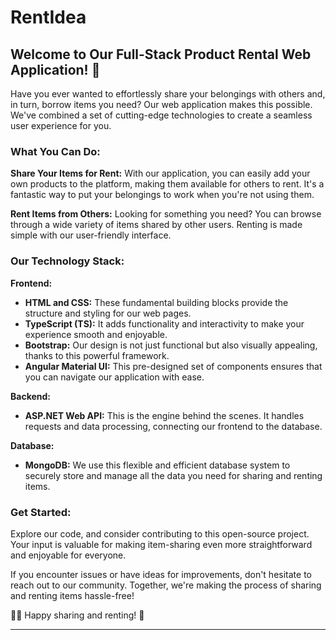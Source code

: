 # RentIdea

## Welcome to Our Full-Stack Product Rental Web Application! 🚀

Have you ever wanted to effortlessly share your belongings with others and, in turn, borrow items you need? Our web application makes this possible. We've combined a set of cutting-edge technologies to create a seamless user experience for you.

### What You Can Do:

**Share Your Items for Rent:** With our application, you can easily add your own products to the platform, making them available for others to rent. It's a fantastic way to put your belongings to work when you're not using them.

**Rent Items from Others:** Looking for something you need? You can browse through a wide variety of items shared by other users. Renting is made simple with our user-friendly interface.

### Our Technology Stack:

**Frontend:**
- **HTML and CSS:** These fundamental building blocks provide the structure and styling for our web pages.
- **TypeScript (TS):** It adds functionality and interactivity to make your experience smooth and enjoyable.
- **Bootstrap:** Our design is not just functional but also visually appealing, thanks to this powerful framework.
- **Angular Material UI:** This pre-designed set of components ensures that you can navigate our application with ease.

**Backend:**
- **ASP.NET Web API:** This is the engine behind the scenes. It handles requests and data processing, connecting our frontend to the database.

**Database:**
- **MongoDB:** We use this flexible and efficient database system to securely store and manage all the data you need for sharing and renting items.

### Get Started:

Explore our code, and consider contributing to this open-source project. Your input is valuable for making item-sharing even more straightforward and enjoyable for everyone.

If you encounter issues or have ideas for improvements, don't hesitate to reach out to our community. Together, we're making the process of sharing and renting items hassle-free!

🏡🔑 Happy sharing and renting! 🛒


---
